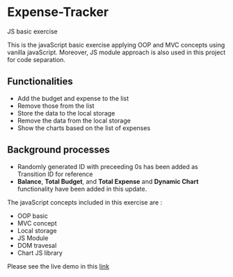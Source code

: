 # Expense-Tracker
JS basic exercise

This is the javaScript basic exercise applying OOP and MVC concepts using vanilla javaScript. Moreover, JS module approach is also used in this project for code separation.

## Functionalities

- Add the budget and expense to the list
- Remove those from the list
- Store the data to the local storage
- Remove the data from the local storage
- Show the charts based on the list of expenses

## Background processes

- Randomly generated ID with preceeding 0s has been added as Transition ID for reference
- __Balance__, __Total Budget__, and __Total Expense__ and __Dynamic Chart__ functionality have been added in this update.

The javaScript concepts included in this exercise are :

- OOP basic
- MVC concept
- Local storage
- JS Module
- DOM travesal
- Chart JS library

Please see the live demo in this [link](https://htet-wai-yan.github.io/Expense-Tracker/)